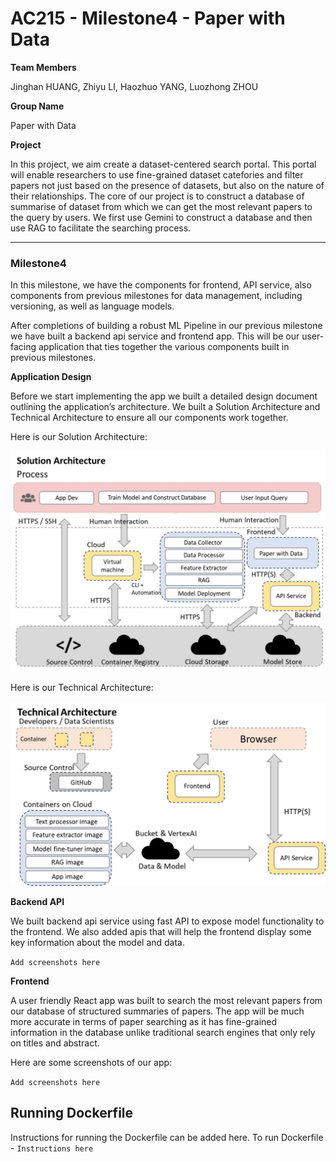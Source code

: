 # AC215 - Milestone4 - Paper with Data


**Team Members**

Jinghan HUANG, Zhiyu LI, Haozhuo YANG, Luozhong ZHOU

**Group Name**

Paper with Data

**Project**

In this project, we aim create a dataset-centered search portal. This portal will enable researchers to use fine-grained dataset catefories and filter papers not just based on the presence of datasets, but also on the nature of their relationships. The core of our project is to construct a database of summarise of dataset from which we can get the most relevant papers to the query by users. We first use Gemini to construct a database and then use RAG to facilitate the searching process.


----

### Milestone4 ###

In this milestone, we have the components for frontend, API service, also components from previous milestones for data management, including versioning, as well as language models.

After completions of building a robust ML Pipeline in our previous milestone we have built a backend api service and frontend app. This will be our user-facing application that ties together the various components built in previous milestones.

**Application Design**

Before we start implementing the app we built a detailed design document outlining the application’s architecture. We built a Solution Architecture and Technical Architecture to ensure all our components work together.

Here is our Solution Architecture:

<img src="images/Solution Architecture.jpg"  width="800">

Here is our Technical Architecture:

<img src="images/Technical Architecture.jpg"  width="800">


**Backend API**

We built backend api service using fast API to expose model functionality to the frontend. We also added apis that will help the frontend display some key information about the model and data. 

```Add screenshots here```

**Frontend**

A user friendly React app was built to search the most relevant papers from our database of structured summaries of papers. The app will be much more accurate in terms of paper searching as it has fine-grained information in the database unlike traditional search engines that only rely on titles and abstract.

Here are some screenshots of our app:

```Add screenshots here```

## Running Dockerfile
Instructions for running the Dockerfile can be added here.
To run Dockerfile - `Instructions here`


